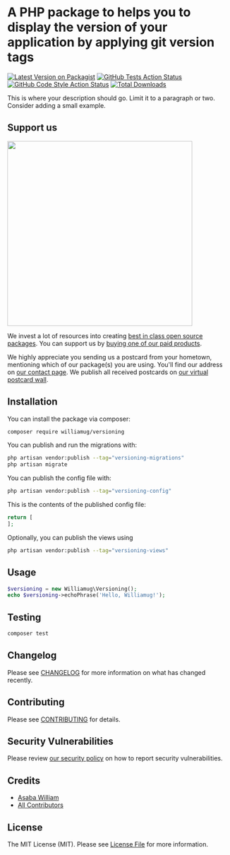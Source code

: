 # A PHP package to helps you to display the version of your application by applying git version tags

[![Latest Version on Packagist](https://img.shields.io/packagist/v/williamug/versioning.svg?style=flat-square)](https://packagist.org/packages/williamug/versioning)
[![GitHub Tests Action Status](https://img.shields.io/github/actions/workflow/status/williamug/versioning/run-tests.yml?branch=main&label=tests&style=flat-square)](https://github.com/williamug/versioning/actions?query=workflow%3Arun-tests+branch%3Amain)
[![GitHub Code Style Action Status](https://img.shields.io/github/actions/workflow/status/williamug/versioning/fix-php-code-style-issues.yml?branch=main&label=code%20style&style=flat-square)](https://github.com/williamug/versioning/actions?query=workflow%3A"Fix+PHP+code+style+issues"+branch%3Amain)
[![Total Downloads](https://img.shields.io/packagist/dt/williamug/versioning.svg?style=flat-square)](https://packagist.org/packages/williamug/versioning)

This is where your description should go. Limit it to a paragraph or two. Consider adding a small example.

## Support us

[<img src="https://github-ads.s3.eu-central-1.amazonaws.com/versioning.jpg?t=1" width="419px" />](https://spatie.be/github-ad-click/versioning)

We invest a lot of resources into creating [best in class open source packages](https://spatie.be/open-source). You can support us by [buying one of our paid products](https://spatie.be/open-source/support-us).

We highly appreciate you sending us a postcard from your hometown, mentioning which of our package(s) you are using. You'll find our address on [our contact page](https://spatie.be/about-us). We publish all received postcards on [our virtual postcard wall](https://spatie.be/open-source/postcards).

## Installation

You can install the package via composer:

```bash
composer require williamug/versioning
```

You can publish and run the migrations with:

```bash
php artisan vendor:publish --tag="versioning-migrations"
php artisan migrate
```

You can publish the config file with:

```bash
php artisan vendor:publish --tag="versioning-config"
```

This is the contents of the published config file:

```php
return [
];
```

Optionally, you can publish the views using

```bash
php artisan vendor:publish --tag="versioning-views"
```

## Usage

```php
$versioning = new Williamug\Versioning();
echo $versioning->echoPhrase('Hello, Williamug!');
```

## Testing

```bash
composer test
```

## Changelog

Please see [CHANGELOG](CHANGELOG.md) for more information on what has changed recently.

## Contributing

Please see [CONTRIBUTING](CONTRIBUTING.md) for details.

## Security Vulnerabilities

Please review [our security policy](../../security/policy) on how to report security vulnerabilities.

## Credits

- [Asaba William](https://github.com/williamug)
- [All Contributors](../../contributors)

## License

The MIT License (MIT). Please see [License File](LICENSE.md) for more information.
